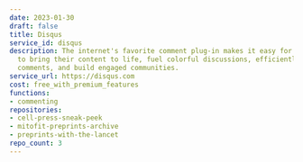 ```yaml
---
date: 2023-01-30
draft: false
title: Disqus
service_id: disqus
description: The internet's favorite comment plug-in makes it easy for publishers
  to bring their content to life, fuel colorful discussions, efficiently moderate
  comments, and build engaged communities.
service_url: https://disqus.com
cost: free_with_premium_features
functions:
- commenting
repositories:
- cell-press-sneak-peek
- mitofit-preprints-archive
- preprints-with-the-lancet
repo_count: 3
---
```



